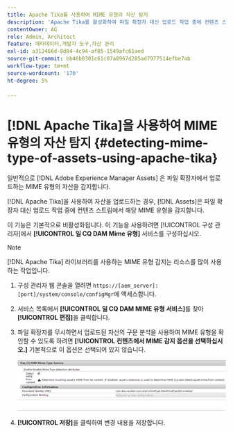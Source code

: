```yaml
---
title: Apache Tika를 사용하여 MIME 유형의 자산 탐지
description: 'Apache Tika를 활성화하여 파일 확장자 대신 업로드 작업 중에 컨텐츠 스트림에서 MIME 유형의 자산을 탐지할 수 있습니다. [!DNL Experience Manager Assets] '
contentOwner: AG
role: Admin, Architect
feature: 메타데이터,개발자 도구,자산 관리
exl-id: a312466d-8d84-4c94-af85-1549afc61aed
source-git-commit: bb46b0301c61c07a8967d285ad7977514efbe7ab
workflow-type: tm+mt
source-wordcount: '170'
ht-degree: 5%

---
```


# [!DNL Apache Tika]을 사용하여 MIME 유형의 자산 탐지 {#detecting-mime-type-of-assets-using-apache-tika}

일반적으로 [!DNL Adobe Experience Manager Assets] 은 파일 확장자에서 업로드하는 MIME 유형의 자산을 감지합니다.

[!DNL Apache Tika]을 사용하여 자산을 업로드하는 경우, [!DNL Assets]은 파일 확장자 대신 업로드 작업 중에 컨텐츠 스트림에서 해당 MIME 유형을 감지합니다.

이 기능은 기본적으로 비활성화됩니다. 이 기능을 사용하려면 [!UICONTROL 구성 관리자]에서 **[!UICONTROL 일 CQ DAM Mime 유형]** 서비스를 구성하십시오.

>[!NOTE]
>
>[!DNL Apache Tika] 라이브러리를 사용하는 MIME 유형 감지는 리소스를 많이 사용하는 작업입니다.

1. 구성 관리자 웹 콘솔을 열려면 `https://[aem_server]:[port]/system/console/configMgr`에 액세스합니다.

1. 서비스 목록에서 **[!UICONTROL 일 CQ DAM MIME 유형 서비스]**&#x200B;를 찾아 **[!UICONTROL 편집]**&#x200B;을 클릭합니다.

1. 파일 확장자를 무시하면서 업로드된 자산의 구문 분석을 사용하여 MIME 유형을 확인할 수 있도록 하려면 **[!UICONTROL 컨텐츠에서 MIME 감지 옵션을 선택하십시오.]** 기본적으로 이 옵션은 선택되어 있지 않습니다.

   ![chlimage_1-333](assets/chlimage_1-333.png)

1. **[!UICONTROL 저장]**&#x200B;을 클릭하여 변경 내용을 저장합니다.
